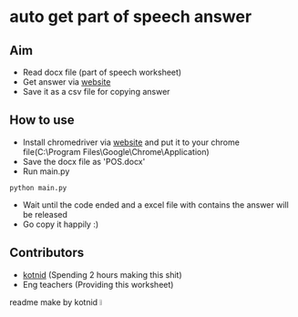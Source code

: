 # auto get part of speech answer # 

## Aim ##
- Read docx file (part of speech worksheet)
- Get answer via [website](https://www.wordhippo.com/)
- Save it as a csv file for copying answer 

## How to use ##
- Install chromedriver via [website](https://chromedriver.chromium.org/downloads) and put it to your chrome file(C:\Program Files\Google\Chrome\Application) 
- Save the docx file as 'POS.docx'
- Run main.py

```
python main.py
```
- Wait until the code ended and a excel file with contains the answer will be released
- Go copy it happily :) 

## Contributors ## 
- [kotnid](https://github.com/kotnid) (Spending 2 hours making this shit)
- Eng teachers (Providing this worksheet)


readme make by kotnid <img src="https://i.imgur.com/LpuXFdq.jpg" width="5%">
